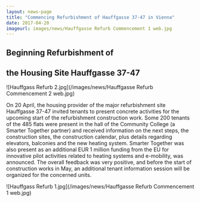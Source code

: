 ```yaml
---
layout: news-page
title: "Commencing Refurbishment of Hauffgasse 37-47 in Vienna"
date: 2017-04-20
imageurl: images/news/Hauffgasse Refurb Commencement 1 web.jpg
---
```


<div class="multiline">
<h2><span class="ornament-news">Beginning Refurbishment of </span></h2>
<h2><span class="ornament-news">the Housing Site Hauffgasse 37-47</span></h2>
</div>

![Hauffgass Refurb 2.jpg](/images/news/Hauffgasse Refurb Commencement 2 web.jpg)

On 20 April, the housing provider of the major refurbishment site Hauffgasse 37-47 invited tenants to present concrete activities for the upcoming start of the refurbishment construction work. Some 200 tenants of the 485 flats were present in the hall of the Community College (a Smarter Together partner) and received information on the next steps, the construction sites, the construction calendar, plus details regarding elevators, balconies and the new heating system. Smarter Together was also present as an additional EUR 1 million funding from the EU for innovative pilot activities related to heating systems and e-mobility, was announced. The overall feedback was very positive, and before the start of construction works in May, an additional tenant information session will be organized for the concerned units. 

![Hauffgass Refurb 1.jpg](/images/news/Hauffgasse Refurb Commencement 1 web.jpg)
